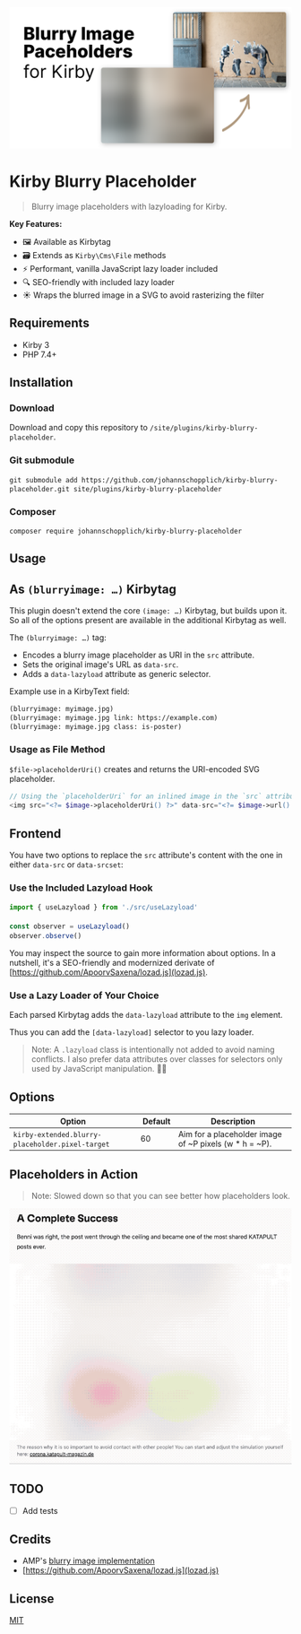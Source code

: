 ![Preview of Kirby blurry placeholder plugin](./.github/social-preview.png)

# Kirby Blurry Placeholder

> Blurry image placeholders with lazyloading for Kirby.

**Key Features:**

- 🖼 Available as Kirbytag
- 🗃 Extends as `Kirby\Cms\File` methods
- ⚡️ Performant, vanilla JavaScript lazy loader included
- 🔍 SEO-friendly with included lazy loader
- ☀️ Wraps the blurred image in a SVG to avoid rasterizing the filter

## Requirements

- Kirby 3
- PHP 7.4+

## Installation

### Download

Download and copy this repository to `/site/plugins/kirby-blurry-placeholder`.

### Git submodule

```
git submodule add https://github.com/johannschopplich/kirby-blurry-placeholder.git site/plugins/kirby-blurry-placeholder
```

### Composer

```
composer require johannschopplich/kirby-blurry-placeholder
```

## Usage

## As `(blurryimage: …)` Kirbytag

This plugin doesn't extend the core `(image: …)` Kirbytag, but builds upon it. So all of the options present are available in the additional Kirbytag as well.

The `(blurryimage: …)` tag:
- Encodes a blurry image placeholder as URI in the `src` attribute.
- Sets the original image's URL as `data-src`.
- Adds a `data-lazyload` attribute as generic selector.

Example use in a KirbyText field:
```
(blurryimage: myimage.jpg)
(blurryimage: myimage.jpg link: https://example.com)
(blurryimage: myimage.jpg class: is-poster)
```

### Usage as File Method

`$file->placeholderUri()` creates and returns the URI-encoded SVG placeholder.

```php
// Using the `placeholderUri` for an inlined image in the `src` attribute
<img src="<?= $image->placeholderUri() ?>" data-src="<?= $image->url() ?>" data-lazyload alt="<?= $image->alt() ?>">
```

## Frontend

You have two options to replace the `src` attribute's content with the one in either `data-src` or `data-srcset`:

### Use the Included Lazyload Hook

```js
import { useLazyload } from './src/useLazyload'

const observer = useLazyload()
observer.observe()
```

You may inspect the source to gain more information about options. In a nutshell, it's a SEO-friendly and modernized derivate of [https://github.com/ApoorvSaxena/lozad.js](lozad.js).

### Use a Lazy Loader of Your Choice

Each parsed Kirbytag adds the `data-lazyload` attribute to the `img` element.

Thus you can add the `[data-lazyload]` selector to you lazy loader.

> Note: A `.lazyload` class is intentionally not added to avoid naming conflicts. I also prefer data attributes over classes for selectors only used by JavaScript manipulation. 🤷‍♂️

## Options

| Option | Default | Description |
| --- | --- | --- |
| `kirby-extended.blurry-placeholder.pixel-target` | 60 | Aim for a placeholder image of ~P pixels (w * h = ~P).

## Placeholders in Action

> Note: Slowed down so that you can see better how placeholders look.

![GIF showing plugin in action](./.github/kirby-blurry-placeholder-preview.gif)

## TODO

- [ ] Add tests

## Credits

- AMP's [blurry image implementation](https://github.com/ampproject/amp-toolbox/blob/0c8755016ae825b11b63b98be83271fd14cc0486/packages/optimizer/lib/transformers/AddBlurryImagePlaceholders.js)
- [https://github.com/ApoorvSaxena/lozad.js](lozad.js)

## License

[MIT](https://opensource.org/licenses/MIT)
